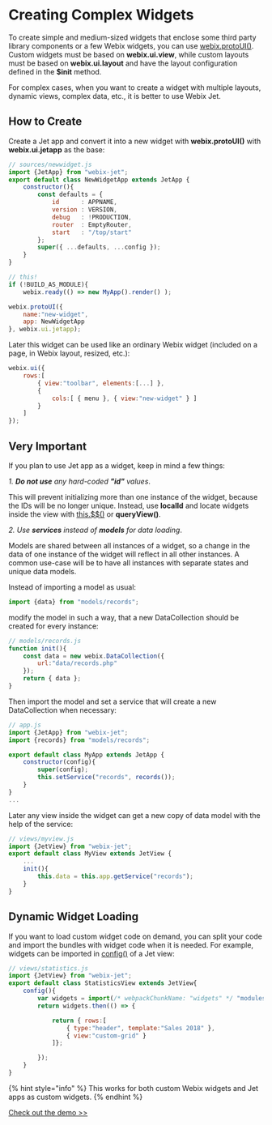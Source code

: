 # Creating Complex Widgets

To create simple and medium-sized widgets that enclose some third party library components or a few Webix widgets, you can use [webix.protoUI\(\)](https://docs.webix.com/desktop__custom_component.html). Custom widgets must be based on **webix.ui.view**, while custom layouts must be based on **webix.ui.layout** and have the layout configuration defined in the **$init** method.

For complex cases, when you want to create a widget with multiple layouts, dynamic views, complex data, etc., it is better to use Webix Jet.

## How to Create

Create a Jet app and convert it into a new widget with **webix.protoUI\(\)** with **webix.ui.jetapp** as the base:

```javascript
// sources/newwidget.js
import {JetApp} from "webix-jet";
export default class NewWidgetApp extends JetApp {
    constructor(){
        const defaults = {
            id		: APPNAME,
            version	: VERSION,
			debug	: !PRODUCTION,
			router	: EmptyRouter,
            start	: "/top/start"
        };
        super({ ...defaults, ...config });
    }
}

// this!
if (!BUILD_AS_MODULE){
    webix.ready(() => new MyApp().render() );

webix.protoUI({
    name:"new-widget",
    app: NewWidgetApp
}, webix.ui.jetapp);
```

Later this widget can be used like an ordinary Webix widget \(included on a page, in Webix layout, resized, etc.\):

```javascript
webix.ui({
    rows:[
        { view:"toolbar", elements:[...] },
        {
            cols:[ { menu }, { view:"new-widget" } ]
        }
    ]
});
```

## Very Important

If you plan to use Jet app as a widget, keep in mind a few things:

_1. **Do not use** any hard-coded **"id"** values_.

This will prevent initializing more than one instance of the widget, because the IDs will be no longer unique. Instead, use **localId** and locate widgets inside the view with [this.$$\(\)](../part-ii-webix-jet-in-details/jetview-api.md#this-usdusd) or **queryView\(\)**.

_2. Use **services** instead of **models** for data loading_.

Models are shared between all instances of a widget, so a change in the data of one instance of the widget will reflect in all other instances. A common use-case will be to have all instances with separate states and unique data models.

Instead of importing a model as usual:

```javascript
import {data} from "models/records";
```

modify the model in such a way, that a new DataCollection should be created for every instance:

```javascript
// models/records.js
function init(){
    const data = new webix.DataCollection({
        url:"data/records.php"
    });
    return { data };
}
```

Then import the model and set a service that will create a new DataCollection when necessary:

```javascript
// app.js
import {JetApp} from "webix-jet";
import {records} from "models/records";

export default class MyApp extends JetApp {
    constructor(config){
        super(config);
        this.setService("records", records()); 
    }
}
...
```

Later any view inside the widget can get a new copy of data model with the help of the service:

```javascript
// views/myview.js
import {JetView} from "webix-jet";
export default class MyView extends JetView {
    ...
    init(){
        this.data = this.app.getService("records");
    }
}
```

## Dynamic Widget Loading

If you want to load custom widget code on demand, you can split your code and import the bundles with widget code when it is needed. For example, widgets can be imported in [config\(\)](../part-ii-webix-jet-in-details/views-and-subviews.md#config) of a Jet view:

```javascript
// views/statistics.js
import {JetView} from "webix-jet";
export default class StatisticsView extends JetView{
    config(){
        var widgets = import(/* webpackChunkName: "widgets" */ "modules/customgrid");
        return widgets.then(() => {

            return { rows:[
                { type:"header", template:"Sales 2018" },
                { view:"custom-grid" }
            ]};

        });
    }
}
```

{% hint style="info" %}
This works for both custom Webix widgets and Jet apps as custom widgets.
{% endhint %}

[Check out the demo &gt;&gt;](https://github.com/webix-hub/jet-demos/blob/master/sources/bundles.js)

